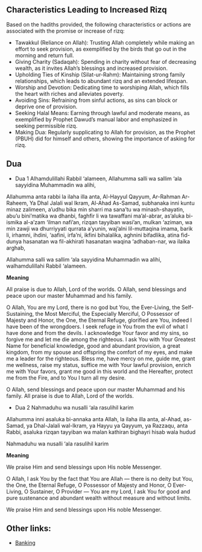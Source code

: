 

## Characteristics Leading to Increased Rizq

Based on the hadiths provided, the following characteristics or actions are associated with the promise or increase of rizq:

- Tawakkul (Reliance on Allah): Trusting Allah completely while making an effort to seek provision, as exemplified by the birds that go out in the morning and return full.
- Giving Charity (Sadaqah): Spending in charity without fear of decreasing wealth, as it invites Allah’s blessings and increased provision.
- Upholding Ties of Kinship (Silat-ur-Rahm): Maintaining strong family relationships, which leads to abundant rizq and an extended lifespan.
- Worship and Devotion: Dedicating time to worshiping Allah, which fills the heart with riches and alleviates poverty.
- Avoiding Sins: Refraining from sinful actions, as sins can block or deprive one of provision.
- Seeking Halal Means: Earning through lawful and moderate means, as exemplified by Prophet Dawud’s manual labor and emphasized in seeking permissible rizq. 
- Making Dua: Regularly supplicating to Allah for provision, as the Prophet (PBUH) did for himself and others, showing the importance of asking for rizq.

## Dua
- Dua 1
Alhamdulillahi Rabbil ‘alameen, Allahumma salli wa sallim ‘ala sayyidina Muhammadin wa alihi, 

Allahumma anta rabbi la ilaha illa anta, Al-Hayyul Qayyum, Ar-Rahman Ar-Raheem, Ya Dhal Jalali wal Ikram, Al-Ahad As-Samad, subhanaka inni kuntu minaz zalimeen, a’udhu bika min sharri ma sana’tu wa minash-shayatin, abu’u bini’matika wa dhanbi, faghfir li wa tawaffani ma’al-abrar, as’aluka bi-ismika al-a’zam ‘ilman nafi’an, rizqan tayyiban wasi’an, mulkan ‘aziman, wa min zawji wa dhurriyyati qurrata a’yunin, waj’alni lil-muttaqina imama, barik li, irhamni, ihdini, ‘aafini, irfa’ni, ikfini bihalalika, aghnini bifadlika, atina fid-dunya hasanatan wa fil-akhirati hasanatan waqina ‘adhaban-nar, wa ilaika arghab, 

Allahumma salli wa sallim ‘ala sayyidina Muhammadin wa alihi, walhamdulillahi Rabbil ‘alameen.  

**Meaning**

All praise is due to Allah, Lord of the worlds. O Allah, send blessings and peace upon our master Muhammad and his family. 

O Allah, You are my Lord, there is no god but You, the Ever-Living, the Self-Sustaining, the Most Merciful, the Especially Merciful, O Possessor of Majesty and Honor, the One, the Eternal Refuge, glorified are You, indeed I have been of the wrongdoers. I seek refuge in You from the evil of what I have done and from the devils. I acknowledge Your favor and my sins, so forgive me and let me die among the righteous. I ask You with Your Greatest Name for beneficial knowledge, good and abundant provision, a great kingdom, from my spouse and offspring the comfort of my eyes, and make me a leader for the righteous. Bless me, have mercy on me, guide me, grant me wellness, raise my status, suffice me with Your lawful provision, enrich me with Your favors, grant me good in this world and the Hereafter, protect me from the Fire, and to You I turn all my desire. 

O Allah, send blessings and peace upon our master Muhammad and his family. All praise is due to Allah, Lord of the worlds.

- Dua 2
Nahmaduhu wa nusalli ‘ala rasulihil karim

Allahumma inni asaluka bi-annaka anta Allah, la ilaha illa anta, al-Ahad, as-Samad, ya Dhal-Jalali wal-Ikram, ya Hayyu ya Qayyum, ya Razzaqu, anta Rabbi, asaluka rizqan tayyiban wa malan kathiran bighayri hisab wala hudud

Nahmaduhu wa nusalli ‘ala rasulihil karim

**Meaning**

We praise Him and send blessings upon His noble Messenger.

O Allah, I ask You by the fact that You are Allah — there is no deity but You, the One, the Eternal Refuge, O Possessor of Majesty and Honor, O Ever-Living, O Sustainer, O Provider — You are my Lord, I ask You for good and pure sustenance and abundant wealth without measure and without limits.

We praise Him and send blessings upon His noble Messenger.


## Other links:
- [Banking](Banking.md)



